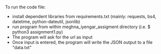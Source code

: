 To run the code file: 
- install dependent libraries from requirements.txt (mainly: requests, bs4, datetime, python-dateutil, jsonlib)
- run program from within meghna_iyengar_assigment directory (i.e. $ python3 assignment1.py)
- The program will ask for the url as input
- Once input is entered, the program will write the JSON output to a file "data.txt"
